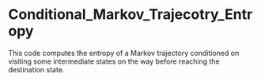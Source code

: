 # Conditional_Markov_Trajecotry_Entropy
This code computes the entropy of a Markov trajectory conditioned on visiting some intermediate states on the way  before reaching the destination state.
